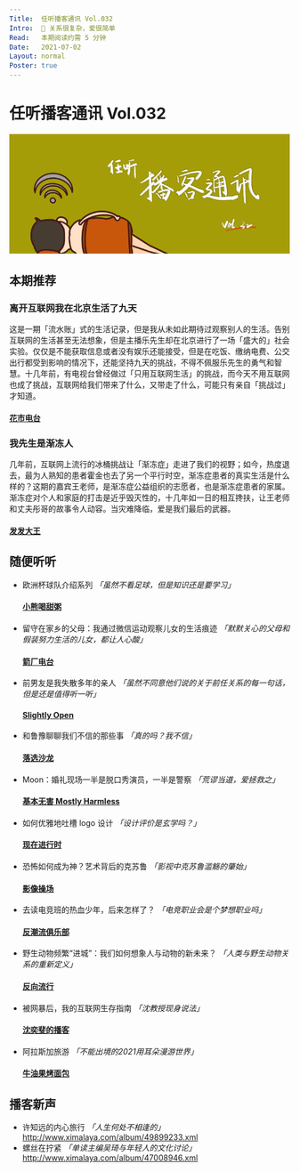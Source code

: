```yaml
---
Title:  任听播客通讯 Vol.032
Intro:  🤘 关系很复杂，爱很简单
Read:   本期阅读约需 5 分钟
Date:   2021-07-02
Layout: normal
Poster: true
---
```


# 任听播客通讯 Vol.032
![](./img/vol_032_small.png)


## 本期推荐

### 离开互联网我在北京生活了九天
这是一期「流水账」式的生活记录，但是我从未如此期待过观察别人的生活。告别互联网的生活甚至无法想象，但是主播乐先生却在北京进行了一场「盛大的」社会实验。仅仅是不能获取信息或者没有娱乐还能接受，但是在吃饭、缴纳电费、公交出行都受到影响的情况下，还能坚持九天的挑战，不得不佩服乐先生的勇气和智慧。十几年前，有电视台曾经做过「只用互联网生活」的挑战，而今天不用互联网也成了挑战，互联网给我们带来了什么，又带走了什么，可能只有亲自「挑战过」才知道。
#### [花市电台](https://s2.proxy.wavpub.com/fancyradio.xml)

### 我先生是渐冻人
几年前，互联网上流行的冰桶挑战让「渐冻症」走进了我们的视野；如今，热度退去，最为人熟知的患者霍金也去了另一个平行时空，渐冻症患者的真实生活是什么样的？这期的嘉宾王老师，是渐冻症公益组织的志愿者，也是渐冻症患者的家属。渐冻症对个人和家庭的打击是近乎毁灭性的，十几年如一日的相互搀扶，让王老师和丈夫彤哥的故事令人动容。当灾难降临，爱是我们最后的武器。
#### [发发大王](https://s2.proxy.wavpub.com/fafadawang.xml)


## 随便听听

* 欧洲杯球队介绍系列 _「虽然不看足球，但是知识还是要学习」_
  #### [小熊喝甜粥](https://getpodcast.xyz/data/163/2733001.xml)
* 留守在家乡的父母：我通过微信运动观察儿女的生活痕迹 _「默默关心的父母和假装努力生活的儿女，都让人心酸」_
  #### [箭厂电台](http://www.ximalaya.com/album/46595297.xml)
* 前男友是我失散多年的亲人 _「虽然不同意他们说的关于前任关系的每一句话，但是还是值得听一听」_
  #### [Slightly Open](http://www.ximalaya.com/album/41122318.xml)
* 和鲁豫聊聊我们不信的那些事  _「真的吗？我不信」_
  #### [落选沙龙](https://justpodmedia.com/rss/Salon-des-Refuses.xml)
* Moon：婚礼现场一半是脱口秀演员，一半是警察 _「荒谬当道，爱拯救之」_
  #### [基本无害 Mostly Harmless](https://feeds.acast.com/public/shows/5eb54e984daf164a540fabdf)
* 如何优雅地吐槽 logo 设计 _「设计评价是玄学吗？」_
  #### [现在进行时](http://www.ximalaya.com/album/40159997.xml)
* 恐怖如何成为神？艺术背后的克苏鲁 _「影视中克苏鲁滥觞的肇始」_
  #### [影像操场](http://www.ximalaya.com/album/39685148.xml)
* 去读电竞班的热血少年，后来怎样了？ _「电竞职业会是个梦想职业吗」_
  #### [反潮流俱乐部](https://feeds.fireside.fm/fanchaoliuclub/rss)
* 野生动物频繁“进城”：我们如何想象人与动物的新未来？ _「人类与野生动物关系的重新定义」_
  #### [反向流行](http://www.ximalaya.com/album/26684396.xml)
* 被网暴后，我的互联网生存指南 _「沈教授现身说法」_
  #### [沈奕斐的播客](https://feed.xyzfm.space/99b3wkblwf9c)
* 阿拉斯加旅游 _「不能出境的2021用耳朵漫游世界」_
  #### [牛油果烤面包](http://www.ximalaya.com/album/29161862.xml)


## 播客新声

* 许知远的内心旅行 _「人生何处不相逢的」_  
  http://www.ximalaya.com/album/49899233.xml
* 螺丝在拧紧 _「单读主编吴琦与年轻人的文化讨论」_  
  http://www.ximalaya.com/album/47008946.xml
